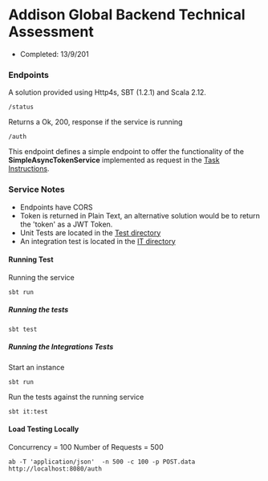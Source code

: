 
# Addison Global Backend Technical Assessment

*   Completed: 13/9/201

### Endpoints

A solution provided using Http4s, SBT (1.2.1) and Scala 2.12.

    /status
    
 Returns a Ok, 200, response if the service is running
 
    /auth
    
This endpoint defines a simple endpoint to offer the functionality of the **SimpleAsyncTokenService** implemented as request in the [Task Instructions](INSTRUCTIONS.md).

### Service Notes

*   Endpoints have CORS
*   Token is returned in Plain Text, an alternative solution would be to return the 'token' as a JWT Token.
*   Unit Tests are located in the [Test directory](/src/test/scala/com/)
*   An integration test is located in the [IT directory](/src/it/scala/com)

#### Running Test

Running the service

    sbt run
    
##### Running the tests

    sbt test
    
##### Running the Integrations Tests

Start an instance

    sbt run
    
Run the tests against the running service    

    sbt it:test 

#### Load Testing Locally

Concurrency = 100
Number of Requests = 500

    ab -T 'application/json'  -n 500 -c 100 -p POST.data http://localhost:8080/auth
